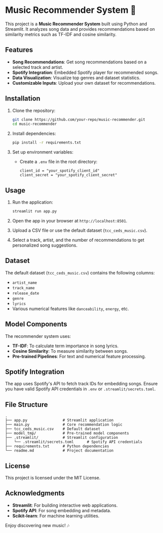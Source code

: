 # Music Recommender System 🎵

This project is a **Music Recommender System** built using Python and Streamlit. It analyzes song data and provides recommendations based on similarity metrics such as TF-IDF and cosine similarity.

## Features

- **Song Recommendations**: Get song recommendations based on a selected track and artist.
- **Spotify Integration**: Embedded Spotify player for recommended songs.
- **Data Visualization**: Visualize top genres and dataset statistics.
- **Customizable Inputs**: Upload your own dataset for recommendations.

## Installation

1. Clone the repository:
   ```bash
   git clone https://github.com/your-repo/music-recommender.git
   cd music-recommender
   ```

2. Install dependencies:
   ```bash
   pip install -r requirements.txt
   ```

3. Set up environment variables:
   - Create a `.env` file in the root directory:
     ```properties
     client_id = "your_spotify_client_id"
     client_secret = "your_spotify_client_secret"
     ```

## Usage

1. Run the application:
   ```bash
   streamlit run app.py
   ```

2. Open the app in your browser at `http://localhost:8501`.

3. Upload a CSV file or use the default dataset (`tcc_ceds_music.csv`).

4. Select a track, artist, and the number of recommendations to get personalized song suggestions.

## Dataset

The default dataset (`tcc_ceds_music.csv`) contains the following columns:
- `artist_name`
- `track_name`
- `release_date`
- `genre`
- `lyrics`
- Various numerical features like `danceability`, `energy`, etc.

## Model Components

The recommender system uses:
- **TF-IDF**: To calculate term importance in song lyrics.
- **Cosine Similarity**: To measure similarity between songs.
- **Pre-trained Pipelines**: For text and numerical feature processing.

## Spotify Integration

The app uses Spotify's API to fetch track IDs for embedding songs. Ensure you have valid Spotify API credentials in `.env` or `.streamlit/secrets.toml`.

## File Structure

```
.
├── app.py                # Streamlit application
├── main.py               # Core recommendation logic
├── tcc_ceds_music.csv    # Default dataset
├── model_tmp/            # Pre-trained model components
├── .streamlit/           # Streamlit configuration
│   └── .streamlit/secrets.toml      # Spotify API credentials
├── requirements.txt      # Python dependencies
└── readme.md             # Project documentation
```

## License

This project is licensed under the MIT License.

## Acknowledgments

- **Streamlit**: For building interactive web applications.
- **Spotify API**: For song embedding and metadata.
- **Scikit-learn**: For machine learning utilities.

Enjoy discovering new music! 🎶